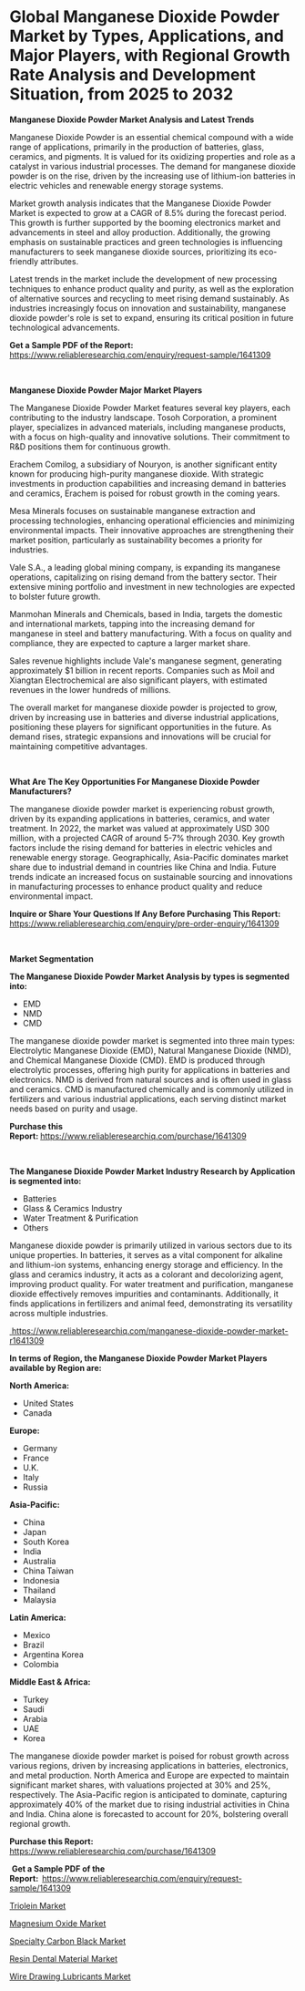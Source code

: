 <p><h1>Global Manganese Dioxide Powder Market by Types, Applications, and Major Players, with Regional Growth Rate Analysis and Development Situation, from 2025 to 2032</h1></p><p><strong>Manganese Dioxide Powder Market Analysis and Latest Trends</strong></p>
<p><p>Manganese Dioxide Powder is an essential chemical compound with a wide range of applications, primarily in the production of batteries, glass, ceramics, and pigments. It is valued for its oxidizing properties and role as a catalyst in various industrial processes. The demand for manganese dioxide powder is on the rise, driven by the increasing use of lithium-ion batteries in electric vehicles and renewable energy storage systems. </p><p>Market growth analysis indicates that the Manganese Dioxide Powder Market is expected to grow at a CAGR of 8.5% during the forecast period. This growth is further supported by the booming electronics market and advancements in steel and alloy production. Additionally, the growing emphasis on sustainable practices and green technologies is influencing manufacturers to seek manganese dioxide sources, prioritizing its eco-friendly attributes.</p><p>Latest trends in the market include the development of new processing techniques to enhance product quality and purity, as well as the exploration of alternative sources and recycling to meet rising demand sustainably. As industries increasingly focus on innovation and sustainability, manganese dioxide powder's role is set to expand, ensuring its critical position in future technological advancements.</p></p>
<p><strong>Get a Sample PDF of the Report:&nbsp;</strong> <a href="https://www.reliableresearchiq.com/enquiry/request-sample/1641309?utm_campaign=1906&utm_medium=2&utm_source=Github&utm_content=ia&utm_term=30012025&utm_id=manganese-dioxide-powder">https://www.reliableresearchiq.com/enquiry/request-sample/1641309</a></p>
<p>&nbsp;</p>
<p><strong>Manganese Dioxide Powder Major Market Players</strong></p>
<p><p>The Manganese Dioxide Powder Market features several key players, each contributing to the industry landscape. Tosoh Corporation, a prominent player, specializes in advanced materials, including manganese products, with a focus on high-quality and innovative solutions. Their commitment to R&D positions them for continuous growth.</p><p>Erachem Comilog, a subsidiary of Nouryon, is another significant entity known for producing high-purity manganese dioxide. With strategic investments in production capabilities and increasing demand in batteries and ceramics, Erachem is poised for robust growth in the coming years.</p><p>Mesa Minerals focuses on sustainable manganese extraction and processing technologies, enhancing operational efficiencies and minimizing environmental impacts. Their innovative approaches are strengthening their market position, particularly as sustainability becomes a priority for industries.</p><p>Vale S.A., a leading global mining company, is expanding its manganese operations, capitalizing on rising demand from the battery sector. Their extensive mining portfolio and investment in new technologies are expected to bolster future growth.</p><p>Manmohan Minerals and Chemicals, based in India, targets the domestic and international markets, tapping into the increasing demand for manganese in steel and battery manufacturing. With a focus on quality and compliance, they are expected to capture a larger market share.</p><p>Sales revenue highlights include Vale's manganese segment, generating approximately $1 billion in recent reports. Companies such as Moil and Xiangtan Electrochemical are also significant players, with estimated revenues in the lower hundreds of millions.</p><p>The overall market for manganese dioxide powder is projected to grow, driven by increasing use in batteries and diverse industrial applications, positioning these players for significant opportunities in the future. As demand rises, strategic expansions and innovations will be crucial for maintaining competitive advantages.</p></p>
<p>&nbsp;</p>
<p><strong>What Are The Key Opportunities For Manganese Dioxide Powder Manufacturers?</strong></p>
<p><p>The manganese dioxide powder market is experiencing robust growth, driven by its expanding applications in batteries, ceramics, and water treatment. In 2022, the market was valued at approximately USD 300 million, with a projected CAGR of around 5-7% through 2030. Key growth factors include the rising demand for batteries in electric vehicles and renewable energy storage. Geographically, Asia-Pacific dominates market share due to industrial demand in countries like China and India. Future trends indicate an increased focus on sustainable sourcing and innovations in manufacturing processes to enhance product quality and reduce environmental impact.</p></p>
<p><strong>Inquire or Share Your Questions If Any Before Purchasing This Report:</strong> <a href="https://www.reliableresearchiq.com/enquiry/pre-order-enquiry/1641309?utm_campaign=1906&utm_medium=2&utm_source=Github&utm_content=ia&utm_term=30012025&utm_id=manganese-dioxide-powder">https://www.reliableresearchiq.com/enquiry/pre-order-enquiry/1641309</a></p>
<p>&nbsp;</p>
<p><strong>Market Segmentation</strong></p>
<p><strong>The Manganese Dioxide Powder Market Analysis by types is segmented into:</strong></p>
<p><ul><li>EMD</li><li>NMD</li><li>CMD</li></ul></p>
<p><p>The manganese dioxide powder market is segmented into three main types: Electrolytic Manganese Dioxide (EMD), Natural Manganese Dioxide (NMD), and Chemical Manganese Dioxide (CMD). EMD is produced through electrolytic processes, offering high purity for applications in batteries and electronics. NMD is derived from natural sources and is often used in glass and ceramics. CMD is manufactured chemically and is commonly utilized in fertilizers and various industrial applications, each serving distinct market needs based on purity and usage.</p></p>
<p><strong>Purchase this Report:&nbsp;</strong><a href="https://www.reliableresearchiq.com/purchase/1641309?utm_campaign=1906&utm_medium=2&utm_source=Github&utm_content=ia&utm_term=30012025&utm_id=manganese-dioxide-powder">https://www.reliableresearchiq.com/purchase/1641309</a></p>
<p>&nbsp;</p>
<p><strong>The Manganese Dioxide Powder Market Industry Research by Application is segmented into:</strong></p>
<p><ul><li>Batteries</li><li>Glass & Ceramics Industry</li><li>Water Treatment & Purification</li><li>Others</li></ul></p>
<p><p>Manganese dioxide powder is primarily utilized in various sectors due to its unique properties. In batteries, it serves as a vital component for alkaline and lithium-ion systems, enhancing energy storage and efficiency. In the glass and ceramics industry, it acts as a colorant and decolorizing agent, improving product quality. For water treatment and purification, manganese dioxide effectively removes impurities and contaminants. Additionally, it finds applications in fertilizers and animal feed, demonstrating its versatility across multiple industries.</p></p>
<p><a href="https://www.reliableresearchiq.com/manganese-dioxide-powder-market-r1641309?utm_campaign=1906&utm_medium=2&utm_source=Github&utm_content=ia&utm_term=30012025&utm_id=manganese-dioxide-powder">&nbsp;https://www.reliableresearchiq.com/manganese-dioxide-powder-market-r1641309</a></p>
<p><strong>In terms of Region, the Manganese Dioxide Powder Market Players available by Region are:</strong></p>
<p>
    <p> <strong> North America: </strong>
        <ul>
            <li>United States</li>
            <li>Canada</li>
        </ul>
        </p> 
    <p> <strong> Europe: </strong>
        <ul>
            <li>Germany</li>
            <li>France</li>
            <li>U.K.</li>
            <li>Italy</li>
            <li>Russia</li>
        </ul>
        </p> 
    <p> <strong> Asia-Pacific: </strong>
        <ul>
            <li>China</li>
            <li>Japan</li>
            <li>South Korea</li>
            <li>India</li>
            <li>Australia</li>
            <li>China Taiwan</li>
            <li>Indonesia</li>
            <li>Thailand</li>
            <li>Malaysia</li>
        </ul>
        </p> 
    <p> <strong> Latin America: </strong>
        <ul>
            <li>Mexico</li>
            <li>Brazil</li>
            <li>Argentina Korea</li>
            <li>Colombia</li>
        </ul>
        </p> 
    <p> <strong> Middle East & Africa: </strong>
        <ul>
            <li>Turkey</li>
            <li>Saudi</li>
            <li>Arabia</li>
            <li>UAE</li>
            <li>Korea</li>
        </ul>
    </p>
    </p>
<p><p>The manganese dioxide powder market is poised for robust growth across various regions, driven by increasing applications in batteries, electronics, and metal production. North America and Europe are expected to maintain significant market shares, with valuations projected at 30% and 25%, respectively. The Asia-Pacific region is anticipated to dominate, capturing approximately 40% of the market due to rising industrial activities in China and India. China alone is forecasted to account for 20%, bolstering overall regional growth.</p></p>
<p><strong>Purchase this Report: </strong><a href="https://www.reliableresearchiq.com/purchase/1641309?utm_campaign=1906&utm_medium=2&utm_source=Github&utm_content=ia&utm_term=30012025&utm_id=manganese-dioxide-powder">https://www.reliableresearchiq.com/purchase/1641309</a></p>
<p>&nbsp;<strong>Get a Sample PDF of the Report:&nbsp;&nbsp;</strong><a href="https://www.reliableresearchiq.com/enquiry/request-sample/1641309?utm_campaign=1906&utm_medium=2&utm_source=Github&utm_content=ia&utm_term=30012025&utm_id=manganese-dioxide-powder">https://www.reliableresearchiq.com/enquiry/request-sample/1641309</a></p>
<p><strong></strong></p>
<p><p><a href="https://github.com/provorikovar/Market-Research-Report-List-7/blob/main/triolein-market.md?utm_campaign=1906&utm_medium=2&utm_source=Github&utm_content=ia&utm_term=30012025&utm_id=manganese-dioxide-powder">Triolein Market</a></p><p><a href="https://github.com/angelajermaine/Market-Research-Report-List-5/blob/main/magnesium-oxide-market.md?utm_campaign=1906&utm_medium=2&utm_source=Github&utm_content=ia&utm_term=30012025&utm_id=manganese-dioxide-powder">Magnesium Oxide Market</a></p><p><a href="https://github.com/NargisHussain432/Market-Research-Report-List-1/blob/main/specialty-carbon-black-market.md?utm_campaign=1906&utm_medium=2&utm_source=Github&utm_content=ia&utm_term=30012025&utm_id=manganese-dioxide-powder">Specialty Carbon Black Market</a></p><p><a href="https://github.com/sherikacas30/Market-Research-Report-List-1/blob/main/resin-dental-material-market.md?utm_campaign=1906&utm_medium=2&utm_source=Github&utm_content=ia&utm_term=30012025&utm_id=manganese-dioxide-powder">Resin Dental Material Market</a></p><p><a href="https://github.com/FahadAhmed223/Market-Research-Report-List-1/blob/main/wire-drawing-lubricants-market.md?utm_campaign=1906&utm_medium=2&utm_source=Github&utm_content=ia&utm_term=30012025&utm_id=manganese-dioxide-powder">Wire Drawing Lubricants Market</a></p></p>